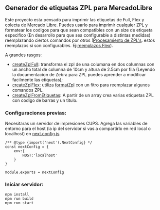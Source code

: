 ## Generador de etiquetas ZPL para MercadoLibre
Este proyecto esta pensado para imprimir las etiquetas de Full, Flex y colecta de Mercado Libre.
Puedes usarlo para imprimir cualquier ZPL y formatear los codigos para que sean compatibles con un size de etiqueta especifico (En desarrollo para que sea configurable a distintas medidas) reemplazando ciertos comandos por otros ([Procesamiento de ZPL's](/src/utils/.). estos reemplazos si son configurables. Ej:[reemplazos Flex](/src/utils/createZplFlex.tsx)).

A grandes rasgos:
- [createZplFull](/src/utils/createZplFull.tsx): transforma el zpl de una columana en dos columnas con un ancho total de columna de 10cm y altura de 2.5cm por fila (Leyendo la documentacion de Zebra para ZPL puedes aprender a modificar facilmente las etiquetas);
- [createZplFlex](/src/utils/createZplFlex.tsx): utiliza [formatZpl](/src/utils/formatZpl.tsx) con un fitro para reemplazar algunos comandos ZPL.
- [createZplFromEtiquetas](/src/utils/createZplFromEtiquetas.tsx): A partir de un array crea varias etiquetas ZPL con codigo de barras y un titulo.

### Configuraciones previas:
Necesitaras un servidor de impresiones CUPS.
Agrega las variables de entorno para el host (la ip del servidor si vas a compartirlo en red local o localhost) en [next.config.js](/next.config.js)
```
/** @type {import('next').NextConfig} */
const nextConfig = {
    env:{
        HOST:'localhost'
    }
}

module.exports = nextConfig
```

### Iniciar servidor:
```
npm install
npm run build
npm run start
```